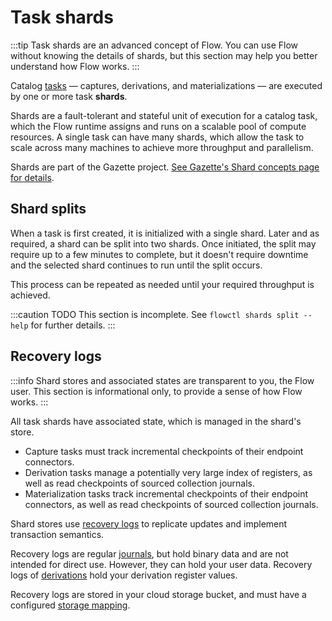 # Task shards

:::tip
Task shards are an advanced concept of Flow.
You can use Flow without knowing the details of shards,
but this section may help you better understand how Flow works.
:::

Catalog [tasks](../README.md#tasks) — captures, derivations, and materializations —
are executed by one or more task **shards**.

Shards are a fault-tolerant and stateful unit of execution for a catalog task,
which the Flow runtime assigns and runs on a scalable pool of compute resources.
A single task can have many shards,
which allow the task to scale across many machines to
achieve more throughput and parallelism.

Shards are part of the Gazette project.
[See Gazette's Shard concepts page for details](
https://gazette.readthedocs.io/en/latest/consumers-concepts.html#shards).

## Shard splits

When a task is first created, it is initialized with a single shard.
Later and as required, a shard can be split into two shards.
Once initiated, the split may require up to a few minutes to complete,
but it doesn't require downtime and the selected shard continues
to run until the split occurs.

This process can be repeated as needed until your required throughput is achieved.

:::caution TODO
This section is incomplete.
See `flowctl shards split --help` for further details.
:::

## Recovery logs

:::info
Shard stores and associated states are transparent to you, the Flow user.
This section is informational only, to provide a sense of how Flow works.
:::

All task shards have associated state, which is managed in the shard's store.

* Capture tasks must track incremental checkpoints of their endpoint connectors.
* Derivation tasks manage a potentially very large index of registers,
  as well as read checkpoints of sourced collection journals.
* Materialization tasks track incremental checkpoints of their endpoint connectors,
  as well as read checkpoints of sourced collection journals.

Shard stores use
[recovery logs](https://gazette.readthedocs.io/en/latest/consumers-concepts.html#recovery-logs)
to replicate updates and implement transaction semantics.

Recovery logs are regular [journals](/workspaces/flow/site/docs/concepts/advanced/journals.md),
but hold binary data and are not intended for direct use.
However, they can hold your user data.
Recovery logs of [derivations](../derivations.md) hold your derivation register values.

Recovery logs are stored in your cloud storage bucket,
and must have a configured [storage mapping](../storage-mappings.md#recovery-logs).